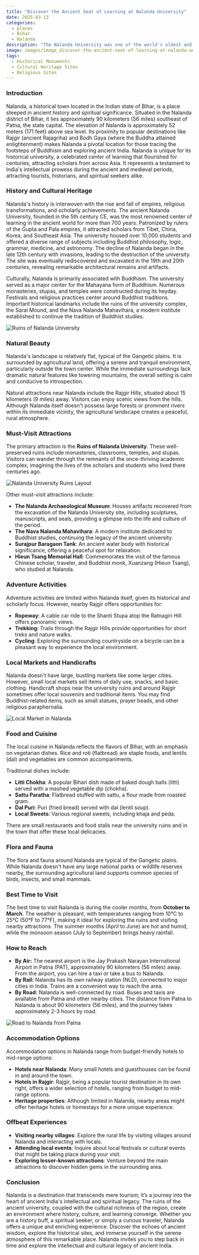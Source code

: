 ```yaml
---
title: "Discover the Ancient Seat of Learning at Nalanda University"
date: 2025-03-13
categories:
  - places
  - Bihar
  - Nalanda
description: "The Nalanda University was one of the world's oldest and most renowned centers of learning, attracting scholars from across Asia. Its ruins showcase ancient Buddhist architecture and provide insights into India's educational legacy."
image: images/image_discover-the-ancient-seat-of-learning-at-nalanda-university.png
tags: 
  - Historical Monuments
  - Cultural Heritage Sites
  - Religious Sites
---
```



### **Introduction**

Nalanda, a historical town located in the Indian state of Bihar, is a place steeped in ancient history and spiritual significance. Situated in the Nalanda district of Bihar, it lies approximately 90 kilometers (56 miles) southeast of Patna, the state capital. The elevation of Nalanda is approximately 52 meters (171 feet) above sea level. Its proximity to popular destinations like Rajgir (ancient Rajagriha) and Bodh Gaya (where the Buddha attained enlightenment) makes Nalanda a pivotal location for those tracing the footsteps of Buddhism and exploring ancient India. Nalanda is unique for its historical university, a celebrated center of learning that flourished for centuries, attracting scholars from across Asia. It represents a testament to India's intellectual prowess during the ancient and medieval periods, attracting tourists, historians, and spiritual seekers alike.

### **History and Cultural Heritage**

Nalanda's history is interwoven with the rise and fall of empires, religious transformations, and scholarly achievements. The ancient Nalanda University, founded in the 5th century CE, was the most renowned center of learning in the ancient world for more than 700 years. Patronized by rulers of the Gupta and Pala empires, it attracted scholars from Tibet, China, Korea, and Southeast Asia. The university housed over 10,000 students and offered a diverse range of subjects including Buddhist philosophy, logic, grammar, medicine, and astronomy. The decline of Nalanda began in the late 12th century with invasions, leading to the destruction of the university. The site was eventually rediscovered and excavated in the 19th and 20th centuries, revealing remarkable architectural remains and artifacts.

Culturally, Nalanda is primarily associated with Buddhism. The university served as a major center for the Mahayana form of Buddhism. Numerous monasteries, stupas, and temples were constructed during its heyday. Festivals and religious practices center around Buddhist traditions. Important historical landmarks include the ruins of the university complex, the Sarai Mound, and the Nava Nalanda Mahavihara, a modern institute established to continue the tradition of Buddhist studies.

<img src="[Placeholder Image: Ruins of Nalanda University]" alt="Ruins of Nalanda University">

### **Natural Beauty**

Nalanda's landscape is relatively flat, typical of the Gangetic plains. It is surrounded by agricultural land, offering a serene and tranquil environment, particularly outside the town center. While the immediate surroundings lack dramatic natural features like towering mountains, the overall setting is calm and conducive to introspection.

Natural attractions near Nalanda include the Rajgir Hills, situated about 15 kilometers (9 miles) away. Visitors can enjoy scenic views from the hills. Although Nalanda itself doesn't possess large forests or prominent rivers within its immediate vicinity, the agricultural landscape creates a peaceful, rural atmosphere.

### **Must-Visit Attractions**

The primary attraction is the **Ruins of Nalanda University**. These well-preserved ruins include monasteries, classrooms, temples, and stupas. Visitors can wander through the remnants of the once-thriving academic complex, imagining the lives of the scholars and students who lived there centuries ago.

<img src="[Placeholder Image: Nalanda University Ruins Layout]" alt="Nalanda University Ruins Layout">

Other must-visit attractions include:

*   **The Nalanda Archaeological Museum**: Houses artifacts recovered from the excavation of the Nalanda University site, including sculptures, manuscripts, and seals, providing a glimpse into the life and culture of the period.
*   **The Nava Nalanda Mahavihara**: A modern institute dedicated to Buddhist studies, continuing the legacy of the ancient university.
*   **Surajpur Baragaon Tank**: An ancient water body with historical significance, offering a peaceful spot for relaxation.
*   **Hieun Tsang Memorial Hall**: Commemorates the visit of the famous Chinese scholar, traveler, and Buddhist monk, Xuanzang (Hieun Tsang), who studied at Nalanda.

### **Adventure Activities**

Adventure activities are limited within Nalanda itself, given its historical and scholarly focus. However, nearby Rajgir offers opportunities for:

*   **Ropeway**: A cable car ride to the Shanti Stupa atop the Ratnagiri Hill offers panoramic views.
*   **Trekking**: Trails through the Rajgir Hills provide opportunities for short treks and nature walks.
*   **Cycling**: Exploring the surrounding countryside on a bicycle can be a pleasant way to experience the local environment.

### **Local Markets and Handicrafts**

Nalanda doesn't have large, bustling markets like some larger cities. However, small local markets sell items of daily use, snacks, and basic clothing. Handicraft shops near the university ruins and around Rajgir sometimes offer local souvenirs and traditional items. You may find Buddhist-related items, such as small statues, prayer beads, and other religious paraphernalia.

<img src="[Placeholder Image: Local Market in Nalanda]" alt="Local Market in Nalanda">

### **Food and Cuisine**

The local cuisine in Nalanda reflects the flavors of Bihar, with an emphasis on vegetarian dishes. Rice and roti (flatbread) are staple foods, and lentils (dal) and vegetables are common accompaniments.

Traditional dishes include:

*   **Litti Chokha**: A popular Bihari dish made of baked dough balls (litti) served with a mashed vegetable dip (chokha).
*   **Sattu Paratha**: Flatbread stuffed with sattu, a flour made from roasted gram.
*   **Dal Puri**: Puri (fried bread) served with dal (lentil soup).
*   **Local Sweets**: Various regional sweets, including khaja and peda.

There are small restaurants and food stalls near the university ruins and in the town that offer these local delicacies.

### **Flora and Fauna**

The flora and fauna around Nalanda are typical of the Gangetic plains. While Nalanda doesn't have any large national parks or wildlife reserves nearby, the surrounding agricultural land supports common species of birds, insects, and small mammals.

### **Best Time to Visit**

The best time to visit Nalanda is during the cooler months, from **October to March**. The weather is pleasant, with temperatures ranging from 10°C to 25°C (50°F to 77°F), making it ideal for exploring the ruins and visiting nearby attractions. The summer months (April to June) are hot and humid, while the monsoon season (July to September) brings heavy rainfall.

### **How to Reach**

*   **By Air:** The nearest airport is the Jay Prakash Narayan International Airport in Patna (PAT), approximately 90 kilometers (56 miles) away. From the airport, you can hire a taxi or take a bus to Nalanda.
*   **By Rail:** Nalanda has its own railway station (NLD), connected to major cities in India. Trains are a convenient way to reach the area.
*   **By Road:** Nalanda is well-connected by road. Buses and taxis are available from Patna and other nearby cities. The distance from Patna to Nalanda is about 90 kilometers (56 miles), and the journey takes approximately 2-3 hours by road.

<img src="[Placeholder Image: Road to Nalanda from Patna]" alt="Road to Nalanda from Patna">

### **Accommodation Options**

Accommodation options in Nalanda range from budget-friendly hotels to mid-range options:

*   **Hotels near Nalanda**: Many small hotels and guesthouses can be found in and around the town.
*   **Hotels in Rajgir**: Rajgir, being a popular tourist destination in its own right, offers a wider selection of hotels, ranging from budget to mid-range options.
*   **Heritage properties**: Although limited in Nalanda, nearby areas might offer heritage hotels or homestays for a more unique experience.

### **Offbeat Experiences**

*   **Visiting nearby villages**: Explore the rural life by visiting villages around Nalanda and interacting with locals.
*   **Attending local events**: Inquire about local festivals or cultural events that might be taking place during your visit.
*   **Exploring lesser-known attractions**: Venture beyond the main attractions to discover hidden gems in the surrounding area.

### **Conclusion**

Nalanda is a destination that transcends mere tourism; it’s a journey into the heart of ancient India's intellectual and spiritual legacy. The ruins of the ancient university, coupled with the cultural richness of the region, create an environment where history, culture, and learning converge. Whether you are a history buff, a spiritual seeker, or simply a curious traveler, Nalanda offers a unique and enriching experience. Discover the echoes of ancient wisdom, explore the historical sites, and immerse yourself in the serene atmosphere of this remarkable place. Nalanda invites you to step back in time and explore the intellectual and cultural legacy of ancient India.


